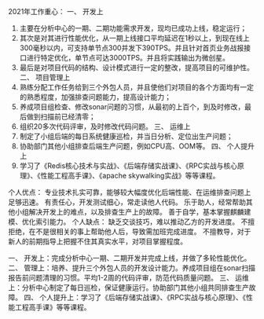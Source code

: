 2021年工作重心：
一、 开发上
1. 主要在分析中心的一期、二期功能需求开发，现均已成功上线，稳定运行；
2. 其次是对其进行性能优化，从一期上线接口平均延迟在1秒以上，到现在线上300毫秒以内，可支持单节点300并发下390TPS。并且针对首页业务战报接口进行特定优化，单节点可达3000TPS。并且将实践输出为微创星。
3. 最后是对项目代码的结构、设计模式进行一定的整改，提高项目的可维护性。
二、 项目管理上
1. 熟练分配工作任务给到三个外包人员，并且使他们对项目的各个方面均有一定的熟悉程度，加强排查问题能力，提高设计能力；
2. 养成项目组检查、修改sonar问题的习惯，从最初的上百个，到及时修改，最后做到扫描前已经清零；
3. 组织20多次代码评审，及时修改代码问题。
三、 运维上
1. 制定了小组后端的每日系统健康巡检，并当日分析、定位出生产问题；
2. 协助部门其他小组排查后端生产问题，例如CPU高、OOM等。
四、 个人提升上
1. 学习了《Redis核心技术与实战》、《后端存储实战课》、《RPC实战与核心原理》、《性能工程高手课》、《apache skywalking实战》等等课程。

个人优点：
专业技术扎实可靠，能够较大幅度优化后端性能、在运维排查问题上足够迅速。
有责任心，开发测试细心，常走读他人代码。
乐于助人，经常帮助其他小组解决开发上的难点，以及排查生产上的故障。
善于自学，基本掌握麒麟建模、优化索引能力。
个人缺点：
缺乏交谈技巧，难以推动乙方的开发进度。
不擅拒绝，在不是很相关的事上帮助他人后，导致需加班完成进度。
不擅教导，对于新人的前期指导上把握不住其真实水平，对项目掌握程度。


一、 开发上：完成分析中心一期、二期开发并完成上线，并做了多轮性能优化。
二、 管理上：培养、提升三个外包人员的开发设计能力。养成项目组在sonar扫描报告前问题清理的习惯。平均1-2周的代码评审，防范代码质量问题。
三、 运维上：分析中心制定了每日巡检，保证健康运行。协助部门其他小组共同排查生产故障。
四、 个人提升上：学习了《后端存储实战课》、《RPC实战与核心原理》、《性能工程高手课》等等课程。
